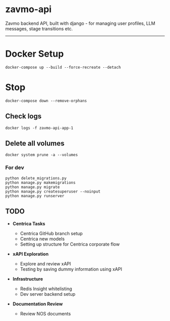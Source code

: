 # zavmo-api
Zavmo backend API, built with django - for managing user profiles, LLM messages, stage transitions etc.

---
# Docker Setup
```
docker-compose up --build --force-recreate --detach
```
# Stop
```
docker-compose down --remove-orphans
```

## Check logs
```
docker logs -f zavmo-api-app-1
```
## Delete all volumes
```
docker system prune -a --volumes
```


### For dev

```
python delete_migrations.py
python manage.py makemigrations
python manage.py migrate
python manage.py createsuperuser --noinput
python manage.py runserver
```


## TODO

- **Centrica Tasks**
  - Centrica GitHub branch setup
  - Centrica new models
  - Setting up structure for Centrica corporate flow

- **xAPI Exploration**
  - Explore and review xAPI
  - Testing by saving dummy information using xAPI

- **Infrastructure**
  - Redis Insight whitelisting
  - Dev server backend setup

- **Documentation Review**
  - Review NOS documents